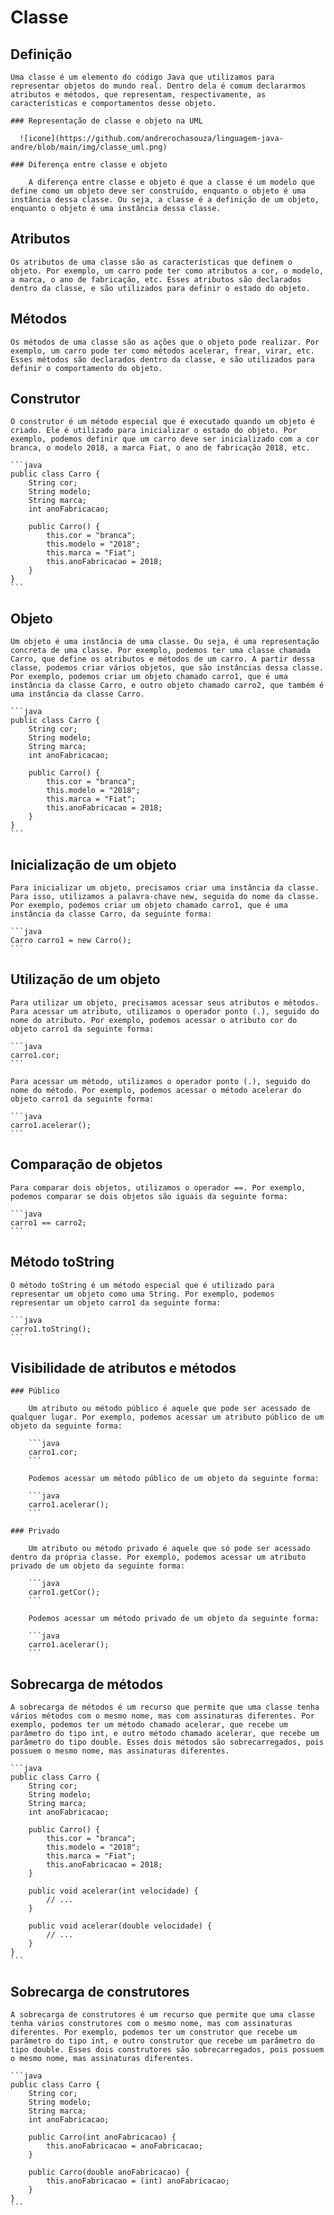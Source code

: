 # Classe
  ## Definição

    Uma classe é um elemento do código Java que utilizamos para representar objetos do mundo real. Dentro dela é comum declararmos atributos e métodos, que representam, respectivamente, as características e comportamentos desse objeto.

    ### Representação de classe e objeto na UML

      ![icone](https://github.com/andrerochasouza/linguagem-java-andre/blob/main/img/classe_uml.png)

    ### Diferença entre classe e objeto

        A diferença entre classe e objeto é que a classe é um modelo que define como um objeto deve ser construído, enquanto o objeto é uma instância dessa classe. Ou seja, a classe é a definição de um objeto, enquanto o objeto é uma instância dessa classe.

  ## Atributos

    Os atributos de uma classe são as características que definem o objeto. Por exemplo, um carro pode ter como atributos a cor, o modelo, a marca, o ano de fabricação, etc. Esses atributos são declarados dentro da classe, e são utilizados para definir o estado do objeto.

  ## Métodos

    Os métodos de uma classe são as ações que o objeto pode realizar. Por exemplo, um carro pode ter como métodos acelerar, frear, virar, etc. Esses métodos são declarados dentro da classe, e são utilizados para definir o comportamento do objeto.

  ## Construtor 

    O construtor é um método especial que é executado quando um objeto é criado. Ele é utilizado para inicializar o estado do objeto. Por exemplo, podemos definir que um carro deve ser inicializado com a cor branca, o modelo 2018, a marca Fiat, o ano de fabricação 2018, etc.

    ```java	
    public class Carro {
        String cor;
        String modelo;
        String marca;
        int anoFabricacao;

        public Carro() {
            this.cor = "branca";
            this.modelo = "2018";
            this.marca = "Fiat";
            this.anoFabricacao = 2018;
        }
    }
    ```

  ## Objeto

    Um objeto é uma instância de uma classe. Ou seja, é uma representação concreta de uma classe. Por exemplo, podemos ter uma classe chamada Carro, que define os atributos e métodos de um carro. A partir dessa classe, podemos criar vários objetos, que são instâncias dessa classe. Por exemplo, podemos criar um objeto chamado carro1, que é uma instância da classe Carro, e outro objeto chamado carro2, que também é uma instância da classe Carro.

    ```java
    public class Carro {
        String cor;
        String modelo;
        String marca;
        int anoFabricacao;

        public Carro() {
            this.cor = "branca";
            this.modelo = "2018";
            this.marca = "Fiat";
            this.anoFabricacao = 2018;
        }
    }
    ```

  ## Inicialização de um objeto

    Para inicializar um objeto, precisamos criar uma instância da classe. Para isso, utilizamos a palavra-chave new, seguida do nome da classe. Por exemplo, podemos criar um objeto chamado carro1, que é uma instância da classe Carro, da seguinte forma:

    ```java
    Carro carro1 = new Carro();
    ```
    
  ## Utilização de um objeto

    Para utilizar um objeto, precisamos acessar seus atributos e métodos. Para acessar um atributo, utilizamos o operador ponto (.), seguido do nome do atributo. Por exemplo, podemos acessar o atributo cor do objeto carro1 da seguinte forma:

    ```java
    carro1.cor;
    ```

    Para acessar um método, utilizamos o operador ponto (.), seguido do nome do método. Por exemplo, podemos acessar o método acelerar do objeto carro1 da seguinte forma:

    ```java
    carro1.acelerar();
    ```

  ## Comparação de objetos

    Para comparar dois objetos, utilizamos o operador ==. Por exemplo, podemos comparar se dois objetos são iguais da seguinte forma:

    ```java
    carro1 == carro2;
    ```

  ## Método toString

    O método toString é um método especial que é utilizado para representar um objeto como uma String. Por exemplo, podemos representar um objeto carro1 da seguinte forma:

    ```java
    carro1.toString();
    ```

  ## Visibilidade de atributos e métodos
    ### Público

        Um atributo ou método público é aquele que pode ser acessado de qualquer lugar. Por exemplo, podemos acessar um atributo público de um objeto da seguinte forma:

        ```java
        carro1.cor;
        ```

        Podemos acessar um método público de um objeto da seguinte forma:

        ```java
        carro1.acelerar();
        ```

    ### Privado 

        Um atributo ou método privado é aquele que só pode ser acessado dentro da própria classe. Por exemplo, podemos acessar um atributo privado de um objeto da seguinte forma:

        ```java
        carro1.getCor();
        ```

        Podemos acessar um método privado de um objeto da seguinte forma:

        ```java
        carro1.acelerar();
        ```

  ## Sobrecarga de métodos

    A sobrecarga de métodos é um recurso que permite que uma classe tenha vários métodos com o mesmo nome, mas com assinaturas diferentes. Por exemplo, podemos ter um método chamado acelerar, que recebe um parâmetro do tipo int, e outro método chamado acelerar, que recebe um parâmetro do tipo double. Esses dois métodos são sobrecarregados, pois possuem o mesmo nome, mas assinaturas diferentes.

    ```java
    public class Carro {
        String cor;
        String modelo;
        String marca;
        int anoFabricacao;

        public Carro() {
            this.cor = "branca";
            this.modelo = "2018";
            this.marca = "Fiat";
            this.anoFabricacao = 2018;
        }

        public void acelerar(int velocidade) {
            // ...
        }

        public void acelerar(double velocidade) {
            // ...
        }
    }
    ```

  ## Sobrecarga de construtores

    A sobrecarga de construtores é um recurso que permite que uma classe tenha vários construtores com o mesmo nome, mas com assinaturas diferentes. Por exemplo, podemos ter um construtor que recebe um parâmetro do tipo int, e outro construtor que recebe um parâmetro do tipo double. Esses dois construtores são sobrecarregados, pois possuem o mesmo nome, mas assinaturas diferentes.

    ```java
    public class Carro {
        String cor;
        String modelo;
        String marca;
        int anoFabricacao;

        public Carro(int anoFabricacao) {
            this.anoFabricacao = anoFabricacao;
        }

        public Carro(double anoFabricacao) {
            this.anoFabricacao = (int) anoFabricacao;
        }
    }
    ```